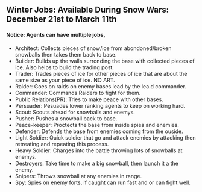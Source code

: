 ## Winter Jobs: Available During Snow Wars: December 21st to March 11th
#### Notice: Agents can have multiple jobs, 

- Architect: Collects pieces of snow/ice from abondoned/broken snowballs then takes them back to base.
- Builder: Builds up the walls surronding the base with collected pieces of ice. Also helps to build the trading post.
- Trader: Trades pieces of ice for other pieces of ice that are about the same size as your piece of ice. NO ART.
- Raider: Goes on raids on enemy bases lead by the lea.d commander.
- Commander: Commands Raiders to fight for them.
- Public Relations(PR): Tries to make peace with other bases.
- Persuader: Pesuades lower ranking agents to keep on working hard.
- Scout: Scouts ahead for snowballs and enemys.
- Pusher: Pushes a snowball back to base.
- Peace-keeper: Proctects the base from inside spies and enemies.
- Defender: Defends the base from enemies coming from the ouside.
- Light Soldier: Quick soldier that go and attack enemies by attacking then retreating and repeating this process.
- Heavy Soldier: Charges into the battle throwing lots of snowballs at enemys.
- Destroyers: Take time to make a big snowball, then launch it a the enemy.
- Snipers: Throws snowball at any enemies in range.
- Spy: Spies on enemy forts, if caught can run fast and or can fight well. 
